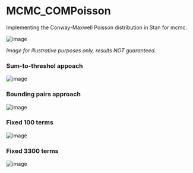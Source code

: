 # MCMC_COMPoisson
Implementing the Conway-Maxwell Poisson distribution in Stan for mcmc.

![image](https://github.com/user-attachments/assets/ee5a5b4b-a69d-4dcb-8b74-cd4073b119d8)

_Image for illustrative purposes only, results NOT guaranteed._

### Sum-to-threshol appoach

![image](https://github.com/user-attachments/assets/8158ac3f-b0fd-49fc-b64c-a6382ae95a2b)

### Bounding pairs approach

![image](https://github.com/user-attachments/assets/c33b524f-ac54-4615-9110-9b65cb88ff23)

### Fixed 100 terms

![image](https://github.com/user-attachments/assets/cfb2d013-c963-4c0a-9e2d-7dcd00a6ce88)

### Fixed 3300 terms

![image](https://github.com/user-attachments/assets/5cb24223-0b34-4b6c-abbd-4b3e7f7f8102)
